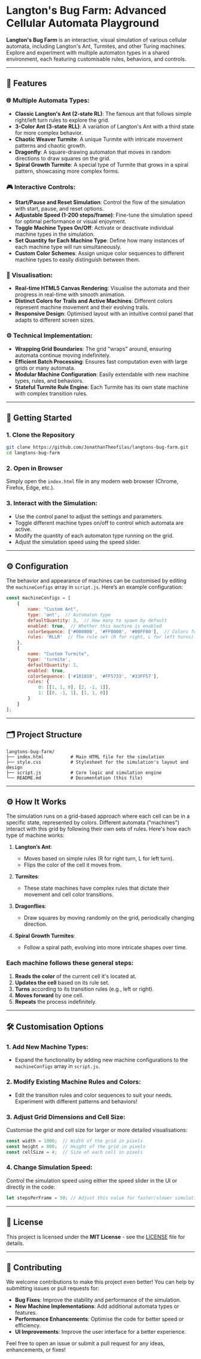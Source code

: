 # Langton's Bug Farm: Advanced Cellular Automata Playground

**Langton's Bug Farm** is an interactive, visual simulation of various cellular automata, including Langton's Ant, Turmites, and other Turing machines. Explore and experiment with multiple automaton types in a shared environment, each featuring customisable rules, behaviors, and controls.

---

## 🚀 Features

### 🌐 **Multiple Automata Types**:

* **Classic Langton's Ant (2-state RL)**: The famous ant that follows simple right/left turn rules to explore the grid.
* **3-Color Ant (3-state RLL)**: A variation of Langton's Ant with a third state for more complex behavior.
* **Chaotic Weaver Turmite**: A unique Turmite with intricate movement patterns and chaotic growth.
* **Dragonfly**: A square-drawing automaton that moves in random directions to draw squares on the grid.
* **Spiral Growth Turmite**: A special type of Turmite that grows in a spiral pattern, showcasing more complex forms.

### 🎮 **Interactive Controls**:

* **Start/Pause and Reset Simulation**: Control the flow of the simulation with start, pause, and reset options.
* **Adjustable Speed (1-200 steps/frame)**: Fine-tune the simulation speed for optimal performance or visual enjoyment.
* **Toggle Machine Types On/Off**: Activate or deactivate individual machine types in the simulation.
* **Set Quantity for Each Machine Type**: Define how many instances of each machine type will run simultaneously.
* **Custom Color Schemes**: Assign unique color sequences to different machine types to easily distinguish between them.

### 🔎 **Visualisation**:

* **Real-time HTML5 Canvas Rendering**: Visualise the automata and their progress in real-time with smooth animation.
* **Distinct Colors for Trails and Active Machines**: Different colors represent machine movement and their evolving trails.
* **Responsive Design**: Optimised layout with an intuitive control panel that adapts to different screen sizes.

### ⚙️ **Technical Implementation**:

* **Wrapping Grid Boundaries**: The grid "wraps" around, ensuring automata continue moving indefinitely.
* **Efficient Batch Processing**: Ensures fast computation even with large grids or many automata.
* **Modular Machine Configuration**: Easily extendable with new machine types, rules, and behaviors.
* **Stateful Turmite Rule Engine**: Each Turmite has its own state machine with complex transition rules.

---

## 🏁 Getting Started

### 1. **Clone the Repository**

```bash
git clone https://github.com/JonathanTheofilas/langtons-bug-farm.git
cd langtons-bug-farm
```

### 2. **Open in Browser**

Simply open the `index.html` file in any modern web browser (Chrome, Firefox, Edge, etc.).

### 3. **Interact with the Simulation**:

* Use the control panel to adjust the settings and parameters.
* Toggle different machine types on/off to control which automata are active.
* Modify the quantity of each automaton type running on the grid.
* Adjust the simulation speed using the speed slider.

---

## ⚙️ Configuration

The behavior and appearance of machines can be customised by editing the `machineConfigs` array in `script.js`. Here’s an example configuration:

```javascript
const machineConfigs = [
    {
        name: "Custom Ant",
        type: 'ant',  // Automaton type
        defaultQuantity: 3,  // How many to spawn by default
        enabled: true,  // Whether this machine is enabled
        colorSequence: ['#000000', '#FF0000', '#00FF00'],  // Colors for each state
        rules: 'RLLR'  // The rule set (R for right, L for left turns)
    },
    {
        name: "Custom Turmite",
        type: 'turmite',
        defaultQuantity: 1,
        enabled: true,
        colorSequence: ['#101010', '#FF5733', '#33FF57'],
        rules: {
            0: [[1, 1, 0], [2, -1, 1]],
            1: [[0, -1, 1], [1, 1, 0]]
        }
    }
];
```

---

## 🗂️ Project Structure

```text
langtons-bug-farm/
├── index.html          # Main HTML file for the simulation
├── style.css           # Stylesheet for the simulation's layout and design
├── script.js           # Core logic and simulation engine
└── README.md           # Documentation (this file)
```

---

## ⚙️ How It Works

The simulation runs on a grid-based approach where each cell can be in a specific state, represented by colors. Different automata ("machines") interact with this grid by following their own sets of rules. Here's how each type of machine works:

1. **Langton’s Ant**:

   * Moves based on simple rules (R for right turn, L for left turn).
   * Flips the color of the cell it moves from.
2. **Turmites**:

   * These state machines have complex rules that dictate their movement and cell color transitions.
3. **Dragonflies**:

   * Draw squares by moving randomly on the grid, periodically changing direction.
4. **Spiral Growth Turmites**:

   * Follow a spiral path, evolving into more intricate shapes over time.

### Each machine follows these general steps:

1. **Reads the color** of the current cell it's located at.
2. **Updates the cell** based on its rule set.
3. **Turns** according to its transition rules (e.g., left or right).
4. **Moves forward** by one cell.
5. **Repeats** the process indefinitely.

---

## 🛠️ Customisation Options

### 1. **Add New Machine Types**:

* Expand the functionality by adding new machine configurations to the `machineConfigs` array in `script.js`.

### 2. **Modify Existing Machine Rules and Colors**:

* Edit the transition rules and color sequences to suit your needs. Experiment with different patterns and behaviors!

### 3. **Adjust Grid Dimensions and Cell Size**:

Customise the grid and cell size for larger or more detailed visualisations:

```javascript
const width = 1000;  // Width of the grid in pixels
const height = 800;  // Height of the grid in pixels
const cellSize = 4;  // Size of each cell in pixels
```

### 4. **Change Simulation Speed**:

Control the simulation speed using either the speed slider in the UI or directly in the code:

```javascript
let stepsPerFrame = 50; // Adjust this value for faster/slower simulations
```

---

## 📜 License

This project is licensed under the **MIT License** - see the [LICENSE](LICENSE) file for details.

---

## 🤝 Contributing

We welcome contributions to make this project even better! You can help by submitting issues or pull requests for:

* **Bug Fixes**: Improve the stability and performance of the simulation.
* **New Machine Implementations**: Add additional automata types or features.
* **Performance Enhancements**: Optimise the code for better speed or efficiency.
* **UI Improvements**: Improve the user interface for a better experience.

Feel free to open an issue or submit a pull request for any ideas, enhancements, or fixes!
